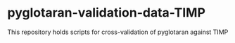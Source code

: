# pyglotaran-validation-data-TIMP
This repository holds scripts for cross-validation of pyglotaran against TIMP
